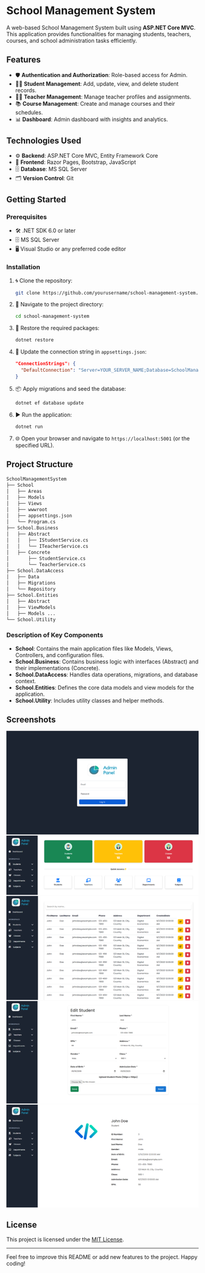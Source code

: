# School Management System

A web-based School Management System built using **ASP.NET Core MVC**. This application provides functionalities for managing students, teachers, courses, and school administration tasks efficiently.

## Features

- 🛡️ **Authentication and Authorization**: Role-based access for Admin.
- 👨‍🎓 **Student Management**: Add, update, view, and delete student records.
- 👩‍🏫 **Teacher Management**: Manage teacher profiles and assignments.
- 📚 **Course Management**: Create and manage courses and their schedules.
- 📊 **Dashboard**: Admin dashboard with insights and analytics.

## Technologies Used

- ⚙️ **Backend**: ASP.NET Core MVC, Entity Framework Core
- 🎨 **Frontend**: Razor Pages, Bootstrap, JavaScript
- 🗄️ **Database**: MS SQL Server
- 🗂️ **Version Control**: Git

## Getting Started

### Prerequisites

- 🛠️ .NET SDK 6.0 or later
- 🗄️ MS SQL Server
- 🖥️ Visual Studio or any preferred code editor

### Installation

1. 🌀 Clone the repository:
   ```bash
   git clone https://github.com/yourusername/school-management-system.git
   ```

2. 📂 Navigate to the project directory:
   ```bash
   cd school-management-system
   ```

3. 🔧 Restore the required packages:
   ```bash
   dotnet restore
   ```

4. 📝 Update the connection string in `appsettings.json`:
   ```json
   "ConnectionStrings": {
     "DefaultConnection": "Server=YOUR_SERVER_NAME;Database=SchoolManagement;Trusted_Connection=True;"
   }
   ```

5. 📦 Apply migrations and seed the database:
   ```bash
   dotnet ef database update
   ```

6. ▶️ Run the application:
   ```bash
   dotnet run
   ```

7. 🌐 Open your browser and navigate to `https://localhost:5001` (or the specified URL).

## Project Structure

```plaintext
SchoolManagementSystem
├── School
│   ├── Areas
│   ├── Models
│   ├── Views
│   ├── wwwroot
│   ├── appsettings.json
│   └── Program.cs
├── School.Business
│   ├── Abstract
│   │   ├── IStudentService.cs
│   │   └── ITeacherService.cs
│   ├── Concrete
│       ├── StudentService.cs
│       └── TeacherService.cs
├── School.DataAccess
│   ├── Data
│   ├── Migrations
│   └── Repository
├── School.Entities
│   ├── Abstract
│   ├── ViewModels
│   ├── Models ...
└── School.Utility
```

### Description of Key Components

- **School**: Contains the main application files like Models, Views, Controllers, and configuration files.
- **School.Business**: Contains business logic with interfaces (Abstract) and their implementations (Concrete).
- **School.DataAccess**: Handles data operations, migrations, and database context.
- **School.Entities**: Defines the core data models and view models for the application.
- **School.Utility**: Includes utility classes and helper methods.

## Screenshots

![Home Page](School/wwwroot/assets/ss0.png)
![Home Page](School/wwwroot/assets/ss1.png)
![Home Page](School/wwwroot/assets/ss2.png)
![Home Page](School/wwwroot/assets/ss3.png)
![Home Page](School/wwwroot/assets/ss4.png)


## License

This project is licensed under the [MIT License](LICENSE).

---

Feel free to improve this README or add new features to the project. Happy coding!
